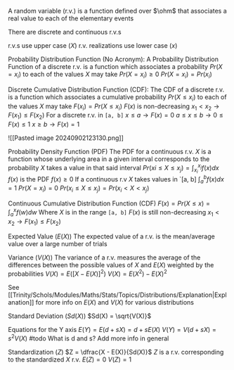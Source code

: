 A random variable (r.v.) is a function defined over $\ohm$ that associates a real value to each of the elementary events

There are discrete and continuous r.v.s

r.v.s use upper case ($X$)
r.v. realizations use lower case ($x$)

Probability Distribution Function (No Acronym):
	A Probability Distribution Function of a discrete r.v. is a function which associates a probability $Pr(X = x_i)$ to each of the values $X$ may take
	$Pr(X = x_i) \geq 0$
	$Pr(X = x_i) = Pr(x_i)$

Discrete Cumulative Distribution Function (CDF):
	The CDF of a discrete r.v. is a function which associates a cumulative probability $Pr(X \leq x_i)$ to each of the values $X$ may take
	$F(x_i) = Pr(X \leq x_i)$
	$F(x)$ is non-decreasing
		$x_1 < x_2 \to F(x_1) \leq F(x_2)$
	For a discrete r.v. in `[a, b]`
		$x \leq a \to F(x) = 0$
		$a \leq x \leq b \to 0 \leq F(x) \leq 1$
		$x \geq b \to F(x) = 1$

![[Pasted image 20240902123130.png]]


Probability Density Function (PDF)
	The PDF for a continuous r.v. $X$ is a function whose underlying area in a given interval corresponds to the probability $X$ takes a value in that said interval
	$Pr(xi \leq X \leq x_j) = \int^{x_j}_{x_i} f(x) dx$
	$f(x)$ is the PDF
	$f(x) \geq 0$
	If a continuous r.v $X$ takes values in `[a, b]
		$\int^{b}_a f(x) dx = 1$
	$Pr(X = x_i) = 0$
	$Pr(x_i \leq X \leq x_j) = Pr(x_i < X < x_j)$

Continuous Cumulative Distribution Function (CDF)
	$F(x) = Pr(X \leq x) = \int^{x}_a f(w) dw$
	Where $X$ is in the range `[a, b]`
	$F(x)$ is still non-decreasing
		$x_1 < x_2 \to F(x_1) \leq F(x_2)$

Expected Value ($E(X)$)
	The expected value of a r.v. is the mean/average value over a large number of trials

Variance ($V(X)$)
	The variance of a r.v. measures the average of the differences between the possible values of $X$ and $E(X)$ weighted by the probabilities 
	$V(X) = E([X - E(X)]^2)$
	$V(X) = E(X^2) - E(X)^2$

See [[Trinity/Schols/Modules/Maths/Stats/Topics/Distributions/Explanation|Explanation]] for more info on $E(X)$ and $V(X)$ for various distributions

Standard Deviation ($Sd(X)$)
	$Sd(X) = \sqrt{V(X)}$

Equations for the Y axis
	$E(Y) = E(d + sX) = d + sE(X)$
	$V(Y) = V(d + sX) = s^2 V(X)$
	#todo
	What is d and s?
	Add more info in general

Standardization ($Z$)
	$Z = \dfrac{X - E(X)}{Sd(X)}$
	$Z$ is a r.v. corresponding to the standardized $X$ r.v.
	$E(Z) = 0$
	$V(Z) = 1$
	